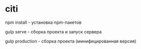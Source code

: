 # citi

npm install - установка npm-пакетов

gulp serve - сборка проекта и запуск сервера

gulp production - сборка проекта (минифицированная версия)
